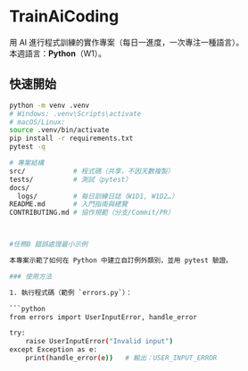 # TrainAiCoding

用 AI 進行程式訓練的實作專案（每日一進度，一次專注一種語言）。  
本週語言：**Python**（W1）。

## 快速開始
```bash
python -m venv .venv
# Windows: .venv\Scripts\activate
# macOS/Linux:
source .venv/bin/activate
pip install -r requirements.txt
pytest -q

# 專案結構
src/            # 程式碼（共享，不因天數複製）
tests/          # 測試（pytest）
docs/
  logs/         # 每日訓練日誌（W1D1, W1D2…）
README.md       # 入門指南與總覽
CONTRIBUTING.md # 協作規範（分支/Commit/PR）



#任務B 錯誤處理最小示例

本專案示範了如何在 Python 中建立自訂例外類別，並用 pytest 驗證。

### 使用方法

1. 執行程式碼（範例 `errors.py`）：

```python
from errors import UserInputError, handle_error

try:
    raise UserInputError("Invalid input")
except Exception as e:
    print(handle_error(e))   # 輸出：USER_INPUT_ERROR

